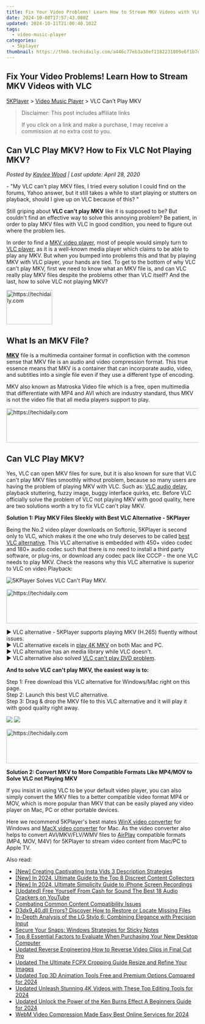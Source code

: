 ```yaml
---
title: Fix Your Video Problems! Learn How to Stream MKV Videos with VLC
date: 2024-10-08T17:57:43.080Z
updated: 2024-10-11T21:00:40.102Z
tags:
  - video-music-player
categories:
  - 5kplayer
thumbnail: https://thmb.techidaily.com/a446c77eb3a38ef1182231809e6f1b7dff4f649191871eaf498a91e3c9faa20f.jpg
---
```


## Fix Your Video Problems! Learn How to Stream MKV Videos with VLC

[5KPlayer](https://tools.techidaily.com/5kplayer/products/) \> [Video Music Player](https://tools.techidaily.com/5kplayer/video-music-player/) \> VLC Can't Play MKV

>  Disclaimer: This post includes affiliate links
>
>  If you click on a link and make a purchase, I may receive a commission at no extra cost to you.
>

## Can VLC Play MKV? How to Fix VLC Not Playing MKV?

 _Posted by [Kaylee Wood](https://www.quora.com/profile/Amanda-Hu-21) | Last update: April 28, 2020_

\- "My VLC can't play MKV files, I tried every solution I could find on the forums, Yahoo answer, but it still takes a while to start playing or stutters on playback, should I give up on VLC because of this? "

Still griping about **VLC can't play MKV** like it is supposed to be? But couldn't find an effective way to solve this annoying problem? Be patient, in order to play MKV files with VLC in good condition, you need to figure out where the problem lies. 

In order to find a [MKV video player](https://tools.techidaily.com/5kplayer/video-music-player/), most of people would simply turn to [VLC player](https://tools.techidaily.com/5kplayer/products/), as it is a well-known media player which claims to be able to play any MKV. But when you bumped into problems this and that by playing MKV with VLC player, your hands are tied. To get to the bottom of why VLC can't play MKV, first we need to know what an MKV file is, and can VLC really play MKV files despite the problems other than VLC itself? And the last, how to solve VLC not playing MKV? 

<!-- affiliate ads begin -->
<a href="https://aligracehair.sjv.io/c/5597632/2135408/19272" target="_top" id="2135408">
  <img src="//a.impactradius-go.com/display-ad/19272-2135408" border="0" alt="https://techidaily.com" width="120" height="90"/>
</a>
<img height="0" width="0" src="https://aligracehair.sjv.io/i/5597632/2135408/19272" style="position:absolute;visibility:hidden;" border="0" />
<!-- affiliate ads end -->

## What Is an MKV File?

[**MKV**](https://en.wikipedia.org/wiki/Matroska) file is a multimedia container format in confliction with the common sense that MKV file is an audio and video compression format. This true essence means that MKV is a container that can incorporate audio, video, and subtitles into a single file even if they use a different type of encoding. 

MKV also known as Matroska Video file which is a free, open multimedia that differentiate with MP4 and AVI which are industry standard, thus MKV is not the video file that all media players support to play.

<!-- affiliate ads begin -->
<a href="https://aligracehair.sjv.io/c/5597632/2006919/19272" target="_top" id="2006919">
  <img src="//a.impactradius-go.com/display-ad/19272-2006919" border="0" alt="https://techidaily.com" width="728" height="90"/>
</a>
<img height="0" width="0" src="https://aligracehair.sjv.io/i/5597632/2006919/19272" style="position:absolute;visibility:hidden;" border="0" />
<!-- affiliate ads end -->

## Can VLC Play MKV?

Yes, VLC can open MKV files for sure, but it is also known for sure that VLC can't play MKV files smoothly without problem, because so many users are having the problem of playing MKV with VLC. Such as: [VLC audio delay](https://tools.techidaily.com/5kplayer/video-music-player/), playback stuttering, fuzzy image, buggy interface quirks, etc. Before VLC officially solve the problem of VLC not playing MKV with good quality, here are two solutions worth a try to fix VLC can't play MKV. 

**Solution 1: Play MKV Files Sleekly with Best VLC Alternative - 5KPlayer** 

Being the No.2 video player downloads on Softonic, 5KPlayer is second only to VLC, which makes it the one who truly deserves to be called [best VLC alternative](https://tools.techidaily.com/5kplayer/video-music-player/). This VLC alternative is embedded with 450+ video codec and 180+ audio codec such that there is no need to install a third party software, or plug-ins, or download any codec pack like CCCP - the one VLC needs to play MKV. Check the reasons why this VLC alternative is superior to VLC on video Playback:

![5KPlayer Solves VLC Can't Play MKV.](https://www.5kplayer.com/video-music-player/img/play-8k-movies-on-mac.jpg) 

<!-- affiliate ads begin -->
<a href="https://unicoeye.pxf.io/c/5597632/2134228/18498" target="_top" id="2134228">
  <img src="//a.impactradius-go.com/display-ad/18498-2134228" border="0" alt="https://techidaily.com" width="728" height="90"/>
</a>
<img height="0" width="0" src="https://unicoeye.pxf.io/i/5597632/2134228/18498" style="position:absolute;visibility:hidden;" border="0" />
<!-- affiliate ads end -->

▶ VLC alternative - 5KPlayer supports playing MKV (H.265) fluently without issues.   
▶ VLC alternative excels in [play 4K MKV](https://tools.techidaily.com/5kplayer/video-music-player/) on both Mac and PC.  
▶ VLC alternative has an media library while VLC doesn't.  
▶ VLC alternative also solved [VLC can't play DVD problem](https://tools.techidaily.com/5kplayer/video-music-player/). 

**And to solve VLC can't play MKV, the easiest way is to:**

Step 1: Free download this VLC alternative for Windows/Mac right on this page.   
Step 2: Launch this best VLC alternative.   
Step 3: Drag & drop the MKV file to this VLC alternative and it will play it with good quality right away. 

[![](https://www.5kplayer.com/video-music-player/../button/freedownwhitewin.png)](https://tools.techidaily.com/5kplayer/products/) [![](https://www.5kplayer.com/video-music-player/../button/freedownbackmac.png)](https://tools.techidaily.com/5kplayer/products/) 

<!-- affiliate ads begin -->
<a href="https://unicoeye.pxf.io/c/5597632/2134246/18498" target="_top" id="2134246">
  <img src="//a.impactradius-go.com/display-ad/18498-2134246" border="0" alt="https://techidaily.com" width="728" height="90"/>
</a>
<img height="0" width="0" src="https://unicoeye.pxf.io/i/5597632/2134246/18498" style="position:absolute;visibility:hidden;" border="0" />
<!-- affiliate ads end -->

**Solution 2: Convert MKV to More Compatible Formats Like MP4/MOV to Solve VLC not Playing MKV** 

If you insist in using VLC to be your default video player, you can also simply convert the MKV files to a better compatible video format MP4 or MOV, which is more popular than MKV that can be easily played any video player on Mac, PC or other portable devices. 

 Here we recommend 5KPlayer's best mates [WinX video converter](https://tools.techidaily.com/5kplayer/products/) for Windows and [MacX video converter](https://tools.techidaily.com/5kplayer/products/) for Mac. As the video converter also helps to convert AVI/MKV/FLV/WMV files to [AirPlay](https://tools.techidaily.com/5kplayer/airplay/) compatible formats (MP4, MOV, M4V) for 5KPlayer to stream video content from Mac/PC to Apple TV.

<ins class="adsbygoogle"
     style="display:block"
     data-ad-format="autorelaxed"
     data-ad-client="ca-pub-7571918770474297"
     data-ad-slot="1223367746"></ins>

<ins class="adsbygoogle"
     style="display:block"
     data-ad-client="ca-pub-7571918770474297"
     data-ad-slot="8358498916"
     data-ad-format="auto"
     data-full-width-responsive="true"></ins>

<span class="atpl-alsoreadstyle">Also read:</span>
<div><ul>
<li><a href="https://instagram-video-recordings.techidaily.com/new-creating-captivating-insta-vids-3-description-strategies/"><u>[New] Creating Captivating Insta Vids 3 Description Strategies</u></a></li>
<li><a href="https://facebook-video-content.techidaily.com/new-in-2024-ultimate-guide-to-the-top-8-discreet-content-collectors/"><u>[New] In 2024, Ultimate Guide to the Top 8 Discreet Content Collectors</u></a></li>
<li><a href="https://screen-recording.techidaily.com/new-in-2024-ultimate-simplicity-guide-to-iphone-screen-recordings/"><u>[New] In 2024, Ultimate Simplicity Guide to iPhone Screen Recordings</u></a></li>
<li><a href="https://facebook-video-share.techidaily.com/updated-free-yourself-from-cash-for-sound-the-best-18-audio-crackers-on-youtube/"><u>[Updated] Free Yourself From Cash for Sound The Best 18 Audio Crackers on YouTube</u></a></li>
<li><a href="https://data-wizards.techidaily.com/combating-common-content-compatibility-issues/"><u>Combating Common Content Compatibility Issues</u></a></li>
<li><a href="https://tech-recovery.techidaily.com/d3dx940dll-errors-discover-how-to-restore-or-locate-missing-files/"><u>D3dx9_40.dll Errors? Discover How to Restore or Locate Missing Files</u></a></li>
<li><a href="https://buynow-marvelous.techidaily.com/in-depth-analysis-of-the-lg-stylo-6-combining-elegance-with-precision-input/"><u>In-Depth Analysis of the LG Stylo 6: Combining Elegance with Precision Input</u></a></li>
<li><a href="https://win11.techidaily.com/secure-your-snaps-windows-strategies-for-sticky-notes/"><u>Secure Your Snaps: Windows Strategies for Sticky Notes</u></a></li>
<li><a href="https://tech-recovery.techidaily.com/top-8-essential-factors-to-evaluate-when-purchasing-your-new-desktop-computer/"><u>Top 8 Essential Factors to Evaluate When Purchasing Your New Desktop Computer</u></a></li>
<li><a href="https://video-creation-software.techidaily.com/updated-reverse-engineering-how-to-reverse-video-clips-in-final-cut-pro/"><u>Updated Reverse Engineering How to Reverse Video Clips in Final Cut Pro</u></a></li>
<li><a href="https://video-creation-software.techidaily.com/updated-the-ultimate-fcpx-cropping-guide-resize-and-refine-your-images/"><u>Updated The Ultimate FCPX Cropping Guide Resize and Refine Your Images</u></a></li>
<li><a href="https://video-creation-software.techidaily.com/updated-top-3d-animation-tools-free-and-premium-options-compared-for-2024/"><u>Updated Top 3D Animation Tools Free and Premium Options Compared for 2024</u></a></li>
<li><a href="https://video-creation-software.techidaily.com/updated-unleash-stunning-4k-videos-with-these-top-editing-tools-for-2024/"><u>Updated Unleash Stunning 4K Videos with These Top Editing Tools for 2024</u></a></li>
<li><a href="https://video-creation-software.techidaily.com/updated-unlock-the-power-of-the-ken-burns-effect-a-beginners-guide-for-2024/"><u>Updated Unlock the Power of the Ken Burns Effect A Beginners Guide for 2024</u></a></li>
<li><a href="https://video-creation-software.techidaily.com/webm-video-compression-made-easy-best-online-services-for-2024/"><u>WebM Video Compression Made Easy Best Online Services for 2024</u></a></li>
</ul></div>

